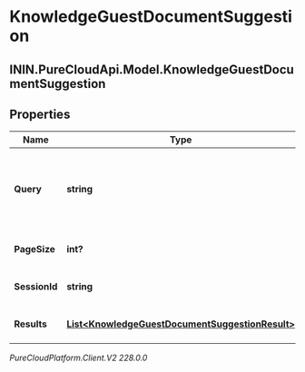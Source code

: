 # KnowledgeGuestDocumentSuggestion

## ININ.PureCloudApi.Model.KnowledgeGuestDocumentSuggestion

## Properties

|Name | Type | Description | Notes|
|------------ | ------------- | ------------- | -------------|
| **Query** | **string** | Query to get autocomplete suggestions for the matching knowledge documents. | |
| **PageSize** | **int?** | Page size of the returned results. | [optional] |
| **SessionId** | **string** | Session ID of the guest suggestions. | [optional] |
| **Results** | [**List&lt;KnowledgeGuestDocumentSuggestionResult&gt;**](KnowledgeGuestDocumentSuggestionResult) | Suggestions matching the query. | [optional] |



_PureCloudPlatform.Client.V2 228.0.0_
